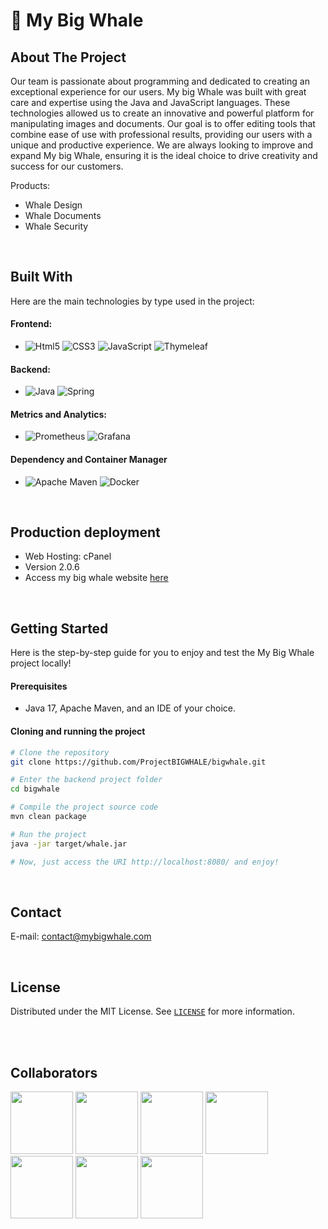 # 🐋 My Big Whale

## About The Project

Our team is passionate about programming and dedicated to creating an exceptional experience for our users. My big Whale was built with great care and expertise using the Java and JavaScript languages. These technologies allowed us to create an innovative and powerful platform for manipulating images and documents. Our goal is to offer editing tools that combine ease of use with professional results, providing our users with a unique and productive experience. We are always looking to improve and expand My big Whale, ensuring it is the ideal choice to drive creativity and success for our customers. <br>

Products: 

- Whale Design
- Whale Documents
- Whale Security

<br>

## Built With
Here are the main technologies by type used in the project:

#### Frontend:
- ![Html5](https://img.shields.io/badge/HTML5-E34F26?style=for-the-badge&logo=html5&logoColor=white)
  ![CSS3](https://img.shields.io/badge/css3-%231572B6.svg?style=for-the-badge&logo=css3&logoColor=white)
  ![JavaScript](https://img.shields.io/badge/javascript-%23323330.svg?style=for-the-badge&logo=javascript&logoColor=%23F7DF1E)
  ![Thymeleaf](https://img.shields.io/badge/Thymeleaf-%23005C0F.svg?style=for-the-badge&logo=Thymeleaf&logoColor=white)

#### Backend: 
- ![Java](https://img.shields.io/badge/java-%23ED8B00.svg?style=for-the-badge&logo=openjdk&logoColor=white)
  ![Spring](https://img.shields.io/badge/spring-%236DB33F.svg?style=for-the-badge&logo=spring&logoColor=white)

#### Metrics and Analytics:  
- ![Prometheus](https://img.shields.io/badge/Prometheus-E6522C?style=for-the-badge&logo=Prometheus&logoColor=white)
  ![Grafana](https://img.shields.io/badge/grafana-%23F46800.svg?style=for-the-badge&logo=grafana&logoColor=white)

#### Dependency and Container Manager
- ![Apache Maven](https://img.shields.io/badge/Apache%20Maven-C71A36?style=for-the-badge&logo=Apache%20Maven&logoColor=white)
  ![Docker](https://img.shields.io/badge/docker-%230db7ed.svg?style=for-the-badge&logo=docker&logoColor=white)


<br>

## Production deployment

- Web Hosting: cPanel
- Version 2.0.6
- Access my big whale website <a href="https://mybigwhale.com/">here</a>


<br>

## Getting Started
Here is the step-by-step guide for you to enjoy and test the My Big Whale project locally!

#### Prerequisites 
- Java 17, Apache Maven, and an IDE of your choice.

#### Cloning and running the project

```bash
# Clone the repository
git clone https://github.com/ProjectBIGWHALE/bigwhale.git

# Enter the backend project folder
cd bigwhale

# Compile the project source code
mvn clean package

# Run the project
java -jar target/whale.jar

# Now, just access the URI http://localhost:8080/ and enjoy!
```

<br>

## Contact
E-mail: contact@mybigwhale.com

<br>

## License

Distributed under the MIT License. See <a href="https://github.com/ProjectBIGWHALE/bigwhale/blob/develop/LICENSE">`LICENSE`</a> for more information.


<br><br>
## Collaborators
<a href="https://github.com/bioramonmoratori"><img src="https://github.com/ProjectBIGWHALE/bigwhale/assets/90486302/d4afb72c-ec3a-4672-b376-c4d33a4aa11c" width="100" height="100"></a>
<a href="https://github.com/amandapvln"><img src="https://github.com/ProjectBIGWHALE/bigwhale/assets/90486302/4de40297-eb96-45ed-b4c4-7b1fb8cbb65a" width="100" height="100"></a>
<a href="https://github.com/erasmobezerra"><img src="https://github.com/ProjectBIGWHALE/bigwhale/assets/90486302/837b8b18-b812-451a-b777-073e33b3d068" width="100" height="100"></a>
<a href="https://github.com/LarissaLunguinho"><img src="https://github.com/ProjectBIGWHALE/bigwhale/assets/90486302/c540875d-5e67-44eb-9708-8aacd848c1c6" width="100" height="100"></a>
<a href="https://github.com/LeoSilva011"><img src="https://github.com/ProjectBIGWHALE/bigwhale/assets/90486302/8cc62cfd-c987-4b43-bc04-3ae7db9690e4" width="100" height="100"></a>
<a href="https://github.com/Estrela-Marques"><img src="https://github.com/ProjectBIGWHALE/bigwhale/assets/90486302/26dbb5ba-7635-438f-95ce-212054eca08d" width="100" height="100"></a>
<a href="https://github.com/SyllasBraga"><img src="https://github.com/ProjectBIGWHALE/bigwhale/assets/90486302/b8b1a4ef-6dd9-4dbc-a4b1-76c19f544ac7" width="100" height="100"></a>






